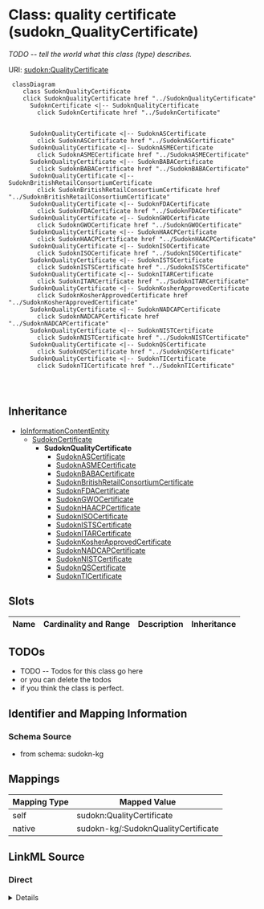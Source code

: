 

# Class: quality certificate (sudokn_QualityCertificate)


_TODO -- tell the world what this class (type) describes._





URI: [sudokn:QualityCertificate](http://asu.edu/semantics/SUDOKN/QualityCertificate)






```mermaid
 classDiagram
    class SudoknQualityCertificate
    click SudoknQualityCertificate href "../SudoknQualityCertificate"
      SudoknCertificate <|-- SudoknQualityCertificate
        click SudoknCertificate href "../SudoknCertificate"
      

      SudoknQualityCertificate <|-- SudoknASCertificate
        click SudoknASCertificate href "../SudoknASCertificate"
      SudoknQualityCertificate <|-- SudoknASMECertificate
        click SudoknASMECertificate href "../SudoknASMECertificate"
      SudoknQualityCertificate <|-- SudoknBABACertificate
        click SudoknBABACertificate href "../SudoknBABACertificate"
      SudoknQualityCertificate <|-- SudoknBritishRetailConsortiumCertificate
        click SudoknBritishRetailConsortiumCertificate href "../SudoknBritishRetailConsortiumCertificate"
      SudoknQualityCertificate <|-- SudoknFDACertificate
        click SudoknFDACertificate href "../SudoknFDACertificate"
      SudoknQualityCertificate <|-- SudoknGWOCertificate
        click SudoknGWOCertificate href "../SudoknGWOCertificate"
      SudoknQualityCertificate <|-- SudoknHAACPCertificate
        click SudoknHAACPCertificate href "../SudoknHAACPCertificate"
      SudoknQualityCertificate <|-- SudoknISOCertificate
        click SudoknISOCertificate href "../SudoknISOCertificate"
      SudoknQualityCertificate <|-- SudoknISTSCertificate
        click SudoknISTSCertificate href "../SudoknISTSCertificate"
      SudoknQualityCertificate <|-- SudoknITARCertificate
        click SudoknITARCertificate href "../SudoknITARCertificate"
      SudoknQualityCertificate <|-- SudoknKosherApprovedCertificate
        click SudoknKosherApprovedCertificate href "../SudoknKosherApprovedCertificate"
      SudoknQualityCertificate <|-- SudoknNADCAPCertificate
        click SudoknNADCAPCertificate href "../SudoknNADCAPCertificate"
      SudoknQualityCertificate <|-- SudoknNISTCertificate
        click SudoknNISTCertificate href "../SudoknNISTCertificate"
      SudoknQualityCertificate <|-- SudoknQSCertificate
        click SudoknQSCertificate href "../SudoknQSCertificate"
      SudoknQualityCertificate <|-- SudoknTICertificate
        click SudoknTICertificate href "../SudoknTICertificate"
      
      
      
```





## Inheritance
* [IoInformationContentEntity](../classes/IoInformationContentEntity.md)
    * [SudoknCertificate](../classes/SudoknCertificate.md)
        * **SudoknQualityCertificate**
            * [SudoknASCertificate](../classes/SudoknASCertificate.md)
            * [SudoknASMECertificate](../classes/SudoknASMECertificate.md)
            * [SudoknBABACertificate](../classes/SudoknBABACertificate.md)
            * [SudoknBritishRetailConsortiumCertificate](../classes/SudoknBritishRetailConsortiumCertificate.md)
            * [SudoknFDACertificate](../classes/SudoknFDACertificate.md)
            * [SudoknGWOCertificate](../classes/SudoknGWOCertificate.md)
            * [SudoknHAACPCertificate](../classes/SudoknHAACPCertificate.md)
            * [SudoknISOCertificate](../classes/SudoknISOCertificate.md)
            * [SudoknISTSCertificate](../classes/SudoknISTSCertificate.md)
            * [SudoknITARCertificate](../classes/SudoknITARCertificate.md)
            * [SudoknKosherApprovedCertificate](../classes/SudoknKosherApprovedCertificate.md)
            * [SudoknNADCAPCertificate](../classes/SudoknNADCAPCertificate.md)
            * [SudoknNISTCertificate](../classes/SudoknNISTCertificate.md)
            * [SudoknQSCertificate](../classes/SudoknQSCertificate.md)
            * [SudoknTICertificate](../classes/SudoknTICertificate.md)



## Slots

| Name | Cardinality and Range | Description | Inheritance |
| ---  | --- | --- | --- |









## TODOs

* TODO -- Todos for this class go here
* or you can delete the todos
* if you think the class is perfect.

## Identifier and Mapping Information







### Schema Source


* from schema: sudokn-kg




## Mappings

| Mapping Type | Mapped Value |
| ---  | ---  |
| self | sudokn:QualityCertificate |
| native | sudokn-kg/:SudoknQualityCertificate |







## LinkML Source

<!-- TODO: investigate https://stackoverflow.com/questions/37606292/how-to-create-tabbed-code-blocks-in-mkdocs-or-sphinx -->

### Direct

<details>
```yaml
name: sudokn_QualityCertificate
description: TODO -- tell the world what this class (type) describes.
title: quality certificate
todos:
- TODO -- Todos for this class go here
- or you can delete the todos
- if you think the class is perfect.
notes:
- Class with 0 occurences.
from_schema: sudokn-kg
is_a: sudokn_Certificate
class_uri: sudokn:QualityCertificate

```
</details>

### Induced

<details>
```yaml
name: sudokn_QualityCertificate
description: TODO -- tell the world what this class (type) describes.
title: quality certificate
todos:
- TODO -- Todos for this class go here
- or you can delete the todos
- if you think the class is perfect.
notes:
- Class with 0 occurences.
from_schema: sudokn-kg
is_a: sudokn_Certificate
class_uri: sudokn:QualityCertificate

```
</details>